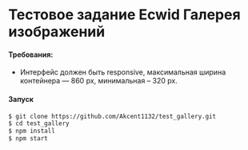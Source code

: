 # Тестовое задание Ecwid Галерея изображений

#### Требования:
  - Интерфейс должен быть responsive, максимальная ширина контейнера — 860 px, минимальная – 320 px.
 
  

#### Запуск

```sh
$ git clone https://github.com/Akcent1132/test_gallery.git
$ cd test_gallery
$ npm install
$ npm start
